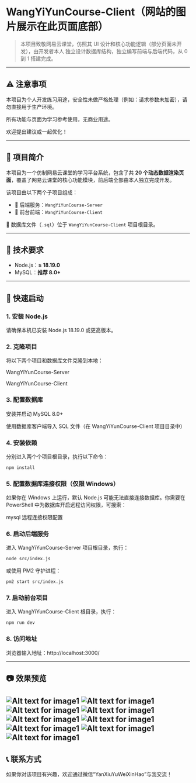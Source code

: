 # WangYiYunCourse-Client（网站的图片展示在此页面底部）
>本项目致敬网易云课堂，仿照其 UI 设计和核心功能逻辑（部分页面未开发），由开发者本人 独立设计数据库结构，独立编写前端与后端代码，从 0 到 1 搭建完成。
---
## ⚠️ 注意事项
本项目为个人开发练习用途，安全性未做严格处理（例如：请求参数未加密），请勿直接用于生产环境。

所有功能与页面为学习参考使用，无商业用途。

欢迎提出建议或一起优化！

---
## 📌 项目简介
本项目为一个仿制网易云课堂的学习平台系统，包含了共 **20 个动态数据渲染页面**，覆盖了网易云课堂的核心功能模块，前后端全部由本人独立完成开发。

该项目由以下两个子项目组成：

- 🎯 后端服务：`WangYiYunCourse-Server`
- 🎯 前台前端：`WangYiYunCourse-Client`

📁 数据库文件（`.sql`）位于 `WangYiYunCourse-Client` 项目根目录。

---
## 🔧 技术要求
- Node.js：**≥ 18.19.0**
- MySQL：**推荐 8.0+**
---
## 🚀 快速启动
### 1. 安装 Node.js
请确保本机已安装 Node.js 18.19.0 或更高版本。
### 2. 克隆项目
将以下两个项目和数据库文件克隆到本地：

WangYiYunCourse-Server

WangYiYunCourse-Client
### 3. 配置数据库
安装并启动 MySQL 8.0+

使用数据库客户端导入 SQL 文件（在 WangYiYunCourse-Client 项目目录中）
### 4. 安装依赖
分别进入两个个项目根目录，执行以下命令：

```bash
npm install
```
### 5. 配置数据库连接权限（仅限 Windows）
如果你在 Windows 上运行，默认 Node.js 可能无法直接连接数据库。你需要在 PowerShell 中为数据库开启远程访问权限，可搜索：

mysql 远程连接权限配置
### 6. 启动后端服务
进入 WangYiYunCourse-Server 项目根目录，执行：
```bash
node src/index.js
```
或使用 PM2 守护进程：
```bash
pm2 start src/index.js
```
### 7. 启动前台项目
进入 WangYiYunCourse-Client 根目录，执行：
```bash
npm run dev
```
### 8. 访问地址
浏览器输入地址：http://localhost:3000/

---
## 📷 效果预览
![Alt text for image1](/public/website-screenshot/a.png)
![Alt text for image1](/public/website-screenshot/h.png)
![Alt text for image1](/public/website-screenshot/c.jpeg)
![Alt text for image1](/public/website-screenshot/b.png)
![Alt text for image1](/public/website-screenshot/i.png)
![Alt text for image1](/public/website-screenshot/g.png)
![Alt text for image1](/public/website-screenshot/j.png)
![Alt text for image1](/public/website-screenshot/e.png)
![Alt text for image1](/public/website-screenshot/f.png)
---
## 📞 联系方式
如果你对该项目有兴趣，欢迎通过微信“YanXiuYuWeiXinHao”与我交流！
